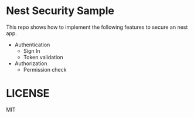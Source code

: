 # Nest Security Sample

This repo shows how to implement the following features to secure an nest app.

- Authentication
  - Sign In
  - Token validation
- Authorization
  - Permission check

# LICENSE

MIT
